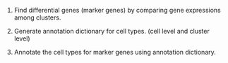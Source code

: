 1. Find differential genes (marker genes) by comparing gene expressions among clusters.

2. Generate annotation dictionary for cell types. (cell level and cluster level)

3. Annotate the cell types for marker genes using annotation dictionary.

